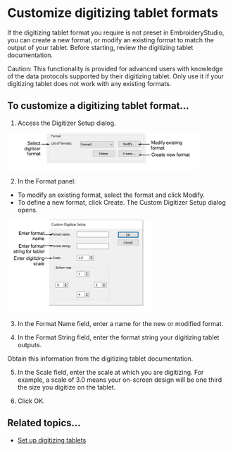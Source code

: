 # Customize digitizing tablet formats

If the digitizing tablet format you require is not preset in EmbroideryStudio, you can create a new format, or modify an existing format to match the output of your tablet. Before starting, review the digitizing tablet documentation.

Caution: This functionality is provided for advanced users with knowledge of the data protocols supported by their digitizing tablet. Only use it if your digitizing tablet does not work with any existing formats.

## To customize a digitizing tablet format...

1. Access the Digitizer Setup dialog.

![hardware00075.png](assets/hardware00075.png)

2. In the Format panel:

- To modify an existing format, select the format and click Modify.
- To define a new format, click Create. The Custom Digitizer Setup dialog opens.

![CustomDigitizerSetup.png](assets/CustomDigitizerSetup.png)

3. In the Format Name field, enter a name for the new or modified format.

4. In the Format String field, enter the format string your digitizing tablet outputs.

Obtain this information from the digitizing tablet documentation.

5. In the Scale field, enter the scale at which you are digitizing. For example, a scale of 3.0 means your on-screen design will be one third the size you digitize on the tablet.

6. Click OK.

## Related topics...

- [Set up digitizing tablets](Set_up_digitizing_tablets)
